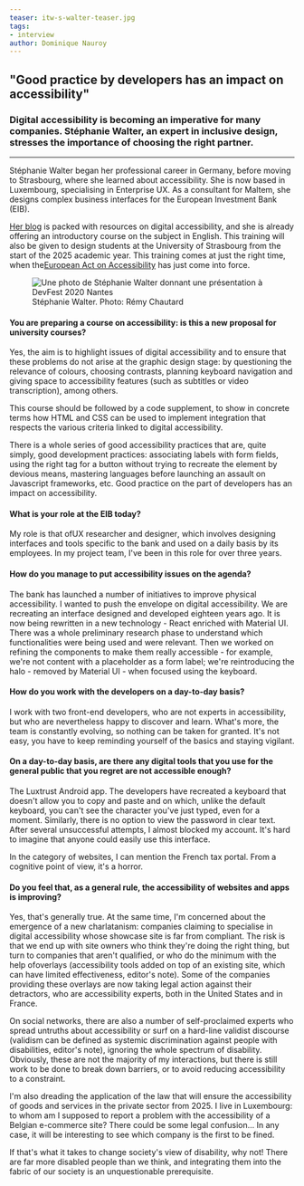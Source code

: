 ```yaml
---
teaser: itw-s-walter-teaser.jpg
tags:
- interview
author: Dominique Nauroy
---
```

<h2>"Good practice by developers has an impact on accessibility"</h2>
<h3>Digital accessibility is becoming an imperative for many companies. Stéphanie Walter, an expert in inclusive design, stresses the importance of choosing the right partner.</h3>
<hr>
<div class="intro">
    <p>Stéphanie Walter began her professional career in Germany, before moving to Strasbourg, where she learned about accessibility. She is now based in Luxembourg, specialising in <span lang="en">Enterprise UX</span>. As a consultant for Maltem, she designs complex business interfaces for the European Investment Bank (EIB).</p>
    <p><a href="https://stephaniewalter.design/">Her blog</a> is packed with resources on digital accessibility, and she is already offering an introductory course on the subject in English. This training will also be given to design students at the University of Strasbourg from the start of the 2025 academic year. This training comes at just the right time, when the<a href="https://accessibilite.public.lu/fr/news/2023-02-27-european_accessibility_act.html">European Act on Accessibility</a> has just come into force.</p>
</div>
<figure role="group" aria-label="Stéphanie Walter. Photo: Rémy Chautard" class="pic">
    <img src="../../../../content/fr/news/img/itw-s-walter.jpg" alt="Une photo de Stéphanie Walter donnant une présentation à DevFest 2020 Nantes">
    <figcaption>Stéphanie Walter. Photo: Rémy Chautard</figcaption>
</figure>

<h4>You are preparing a course on accessibility: is this a new proposal for university courses?</h4>
<p>Yes, the aim is to highlight issues of digital accessibility and to ensure that these problems do not arise at the graphic design stage: by questioning the relevance of colours, choosing contrasts, planning keyboard navigation and giving space to accessibility features (such as subtitles or video transcription), among others.</h4>
<p>This course should be followed by a code supplement, to show in concrete terms how HTML and CSS can be used to implement integration that respects the various criteria linked to digital accessibility.</p>
<p>There is a whole series of good accessibility practices that are, quite simply, good development practices: associating labels with form fields, using the right tag for a button without trying to recreate the element by devious means, mastering languages before launching an assault on Javascript frameworks, etc. Good practice on the part of developers has an impact on accessibility.</p>
<h4>What is your role at the EIB today?</h4>
<p>My role is that of<span lang="en">UX researcher and designer</span>, which involves designing interfaces and tools specific to the bank and used on a daily basis by its employees. In my project team, I've been in this role for over three years.</p>
<h4>How do you manage to put accessibility issues on the agenda?</h4>
<p>The bank has launched a number of initiatives to improve physical accessibility. I wanted to push the envelope on digital accessibility. We are recreating an interface designed and developed eighteen years ago. It is now being rewritten in a new technology - React enriched with Material UI. There was a whole preliminary research phase to understand which functionalities were being used and were relevant. Then we worked on refining the components to make them really accessible - for example, we're not content with a placeholder as a form label; we're reintroducing the halo - removed by Material UI - when focused using the keyboard.</p>
<h4>How do you work with the developers on a day-to-day basis?</h4>
<p>I work with two front-end developers, who are not experts in accessibility, but who are nevertheless happy to discover and learn. What's more, the team is constantly evolving, so nothing can be taken for granted. It's not easy, you have to keep reminding yourself of the basics and staying vigilant.</p>
<h4>On a day-to-day basis, are there any digital tools that you use for the general public that you regret are not accessible enough?</h4>
<p>The Luxtrust Android app. The developers have recreated a keyboard that doesn't allow you to copy and paste and on which, unlike the default keyboard, you can't see the character you've just typed, even for a moment. Similarly, there is no option to view the password in clear text. After several unsuccessful attempts, I almost blocked my account. It's hard to imagine that anyone could easily use this interface.</p>
<p>In the category of websites, I can mention the French tax portal. From a cognitive point of view, it's a horror.</p>
<h4>Do you feel that, as a general rule, the accessibility of websites and apps is improving?</h4>
<p>Yes, that's generally true. At the same time, I'm concerned about the emergence of a new charlatanism: companies claiming to specialise in digital accessibility whose showcase site is far from compliant. The risk is that we end up with site owners who think they're doing the right thing, but turn to companies that aren't qualified, or who do the minimum with the help of<span lang="en">overlays</span> (accessibility tools added on top of an existing site, which can have limited effectiveness, editor's note). Some of the companies providing these <span lang="en">overlays</span> are now taking legal action against their detractors, who are accessibility experts, both in the United States and in France.</p>
<p>On social networks, there are also a number of self-proclaimed experts who spread untruths about accessibility or surf on a hard-line validist discourse (validism can be defined as systemic discrimination against people with disabilities, editor's note), ignoring the whole spectrum of disability. Obviously, these are not the majority of my interactions, but there is still work to be done to break down barriers, or to avoid reducing accessibility to a constraint.</p>
<p>I'm also dreading the application of the law that will ensure the accessibility of goods and services in the private sector from 2025. I live in Luxembourg: to whom am I supposed to report a problem with the accessibility of a Belgian e-commerce site? There could be some legal confusion... In any case, it will be interesting to see which company is the first to be fined.</p>
<p>If that's what it takes to change society's view of disability, why not! There are far more disabled people than we think, and integrating them into the fabric of our society is an unquestionable prerequisite.</p>